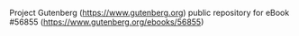 Project Gutenberg (https://www.gutenberg.org) public repository for
eBook #56855 (https://www.gutenberg.org/ebooks/56855)
